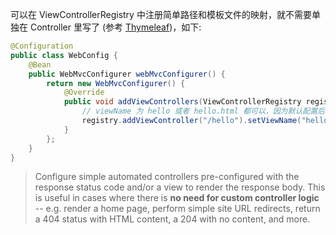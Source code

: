 可以在 ViewControllerRegistry 中注册简单路径和模板文件的映射，就不需要单独在 Controller 里写了 (参考 [Thymeleaf](/Thymeleaf))，如下:

```java
@Configuration
public class WebConfig {
    @Bean
    public WebMvcConfigurer webMvcConfigurer() {
        return new WebMvcConfigurer() {
            @Override
            public void addViewControllers(ViewControllerRegistry registry) {
                // viewName 为 hello 或者 hello.html 都可以，因为默认配置后缀为 .html
                registry.addViewController("/hello").setViewName("hello.html"); 
            }
        };
    }
}
```

> Configure simple automated controllers pre-configured with the response status code and/or a view to render the response body. This is useful in cases where there is **no need for custom controller logic** -- e.g. render a home page, perform simple site URL redirects, return a 404 status with HTML content, a 204 with no content, and more.